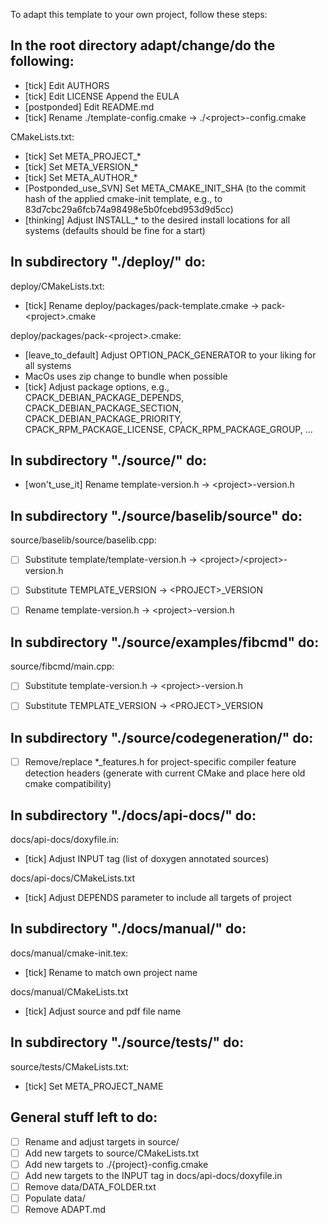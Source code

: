 
To adapt this template to your own project, follow these steps:


In the root directory adapt/change/do the following:
--------------------------------------------------------------------

* [tick] Edit AUTHORS
* [tick] Edit LICENSE Append the EULA 
* [postponded] Edit README.md
* [tick] Rename ./template-config.cmake -> ./\<project>-config.cmake

CMakeLists.txt:
* [tick]  Set META_PROJECT_*
* [tick]  Set META_VERSION_*
* [tick]  Set META_AUTHOR_*
* [Postponded_use_SVN]  Set META_CMAKE_INIT_SHA (to the commit hash of the applied cmake-init template, e.g., to 83d7cbc29a6fcb74a98498e5b0fcebd953d9d5cc)
* [thinking]  Adjust INSTALL_* to the desired install locations for all systems (defaults should be fine for a start)


In subdirectory "./deploy/" do:
--------------------------------------------------------------------

deploy/CMakeLists.txt:
* [tick] Rename deploy/packages/pack-template.cmake -> pack-\<project>.cmake

deploy/packages/pack-\<project>.cmake:
* [leave_to_default] Adjust OPTION_PACK_GENERATOR to your liking for all systems
* MacOs uses zip change to bundle when possible
* [tick] Adjust package options, e.g., CPACK_DEBIAN_PACKAGE_DEPENDS, CPACK_DEBIAN_PACKAGE_SECTION, CPACK_DEBIAN_PACKAGE_PRIORITY, CPACK_RPM_PACKAGE_LICENSE, CPACK_RPM_PACKAGE_GROUP, ...


In subdirectory "./source/" do:
--------------------------------------------------------------------

* [won't_use_it] Rename template-version.h -> \<project>-version.h


In subdirectory "./source/baselib/source" do:
--------------------------------------------------------------------

source/baselib/source/baselib.cpp:
* [ ] Substitute template/template-version.h -> \<project>/\<project>-version.h
* [ ] Substitute TEMPLATE_VERSION -> \<PROJECT>_VERSION

* [ ] Rename template-version.h -> \<project>-version.h


In subdirectory "./source/examples/fibcmd" do:
--------------------------------------------------------------------

source/fibcmd/main.cpp:
* [ ] Substitute template-version.h -> \<project>-version.h
* [ ] Substitute TEMPLATE_VERSION -> \<PROJECT>_VERSION


In subdirectory "./source/codegeneration/" do:
--------------------------------------------------------------------

* [ ] Remove/replace *_features.h for project-specific compiler feature detection headers (generate with current CMake and place here old cmake compatibility)


In subdirectory "./docs/api-docs/" do:
--------------------------------------------------------------------

docs/api-docs/doxyfile.in:
* [tick] Adjust INPUT tag (list of doxygen annotated sources)

docs/api-docs/CMakeLists.txt
* [tick] Adjust DEPENDS parameter to include all targets of project


In subdirectory "./docs/manual/" do:
--------------------------------------------------------------------

docs/manual/cmake-init.tex:
* [tick] Rename to match own project name

docs/manual/CMakeLists.txt
* [tick] Adjust source and pdf file name


In subdirectory "./source/tests/" do:
--------------------------------------------------------------------

source/tests/CMakeLists.txt:
* [tick]  Set META_PROJECT_NAME


General stuff left to do:
--------------------------------------------------------------------

* [ ] Rename and adjust targets in source/
* [ ] Add new targets to source/CMakeLists.txt
* [ ] Add new targets to ./{project}-config.cmake
* [ ] Add new targets to the INPUT tag in docs/api-docs/doxyfile.in
* [ ] Remove data/DATA_FOLDER.txt
* [ ] Populate data/
* [ ] Remove ADAPT.md
